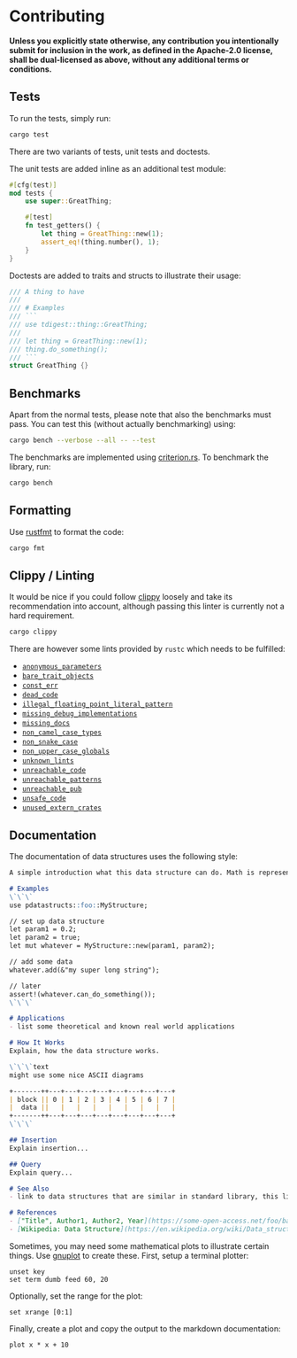 # Contributing

**Unless you explicitly state otherwise, any contribution you intentionally submit for inclusion in the work, as
defined in the Apache-2.0 license, shall be dual-licensed as above, without any additional terms or conditions.**

## Tests
To run the tests, simply run:

```bash
cargo test
```

There are two variants of tests, unit tests and doctests.

The unit tests are added inline as an additional test module:

```rust
#[cfg(test)]
mod tests {
    use super::GreatThing;

    #[test]
    fn test_getters() {
        let thing = GreatThing::new(1);
        assert_eq!(thing.number(), 1);
    }
}
```

Doctests are added to traits and structs to illustrate their usage:

```rust
/// A thing to have
///
/// # Examples
/// ```
/// use tdigest::thing::GreatThing;
///
/// let thing = GreatThing::new(1);
/// thing.do_something();
/// ```
struct GreatThing {}
```

## Benchmarks
Apart from the normal tests, please note that also the benchmarks must pass. You can test this (without actually
benchmarking) using:

```bash
cargo bench --verbose --all -- --test
```

The benchmarks are implemented using [criterion.rs](https://github.com/bheisler/criterion.rs). To benchmark the library,
run:

```bash
cargo bench
```

## Formatting
Use [rustfmt](https://github.com/rust-lang/rustfmt) to format the code:

```bash
cargo fmt
```

## Clippy / Linting
It would be nice if you could follow [clippy](https://github.com/rust-lang/rust-clippy) loosely and take its
recommendation into account, although passing this linter is currently not a hard requirement.

```bash
cargo clippy
```

There are however some lints provided by `rustc` which needs to be fulfilled:

- [`anonymous_parameters`](https://doc.rust-lang.org/rustc/lints/listing/allowed-by-default.html#anonymous-parameters)
- [`bare_trait_objects`](https://doc.rust-lang.org/rustc/lints/listing/allowed-by-default.html#bare-trait-object)
- [`const_err`](https://doc.rust-lang.org/rustc/lints/listing/warn-by-default.html#const-err)
- [`dead_code`](https://doc.rust-lang.org/rustc/lints/listing/warn-by-default.html#dead-code)
- [`illegal_floating_point_literal_pattern`](https://doc.rust-lang.org/rustc/lints/listing/warn-by-default.html#illegal-floating-point-literal-pattern)
- [`missing_debug_implementations`](https://doc.rust-lang.org/rustc/lints/listing/allowed-by-default.html#missing-debug-implementations)
- [`missing_docs`](https://doc.rust-lang.org/rustc/lints/listing/allowed-by-default.html#missing-docs)
- [`non_camel_case_types`](https://doc.rust-lang.org/rustc/lints/listing/warn-by-default.html#non-camel-case-types)
- [`non_snake_case`](https://doc.rust-lang.org/rustc/lints/listing/warn-by-default.html#non-snake-case)
- [`non_upper_case_globals`](https://doc.rust-lang.org/rustc/lints/listing/warn-by-default.html#non-upper-case-globals)
- [`unknown_lints`](https://doc.rust-lang.org/rustc/lints/listing/warn-by-default.html#unknown-lints)
- [`unreachable_code`](https://doc.rust-lang.org/rustc/lints/listing/warn-by-default.html#unreachable-code)
- [`unreachable_patterns`](https://doc.rust-lang.org/rustc/lints/listing/warn-by-default.html#unreachable-patterns)
- [`unreachable_pub`](https://doc.rust-lang.org/rustc/lints/listing/allowed-by-default.html#unreachable-pub)
- [`unsafe_code`](https://doc.rust-lang.org/rustc/lints/listing/allowed-by-default.html#unsafe-code)
- [`unused_extern_crates`](https://doc.rust-lang.org/rustc/lints/listing/allowed-by-default.html#unused-extern-crates)

## Documentation
The documentation of data structures uses the following style:

```markdown
A simple introduction what this data structure can do. Math is represented as code (`x = a + b`).

# Examples
\`\`\`
use pdatastructs::foo::MyStructure;

// set up data structure
let param1 = 0.2;
let param2 = true;
let mut whatever = MyStructure::new(param1, param2);

// add some data
whatever.add(&"my super long string");

// later
assert!(whatever.can_do_something());
\`\`\`

# Applications
- list some theoretical and known real world applications

# How It Works
Explain, how the data structure works.

\`\`\`text
might use some nice ASCII diagrams

+-------++---+---+---+---+---+---+---+---+
| block || 0 | 1 | 2 | 3 | 4 | 5 | 6 | 7 |
|  data ||   |   |   |   |   |   |   |   |
+-------++---+---+---+---+---+---+---+---+
\`\`\`

## Insertion
Explain insertion...

## Query
Explain query...

# See Also
- link to data structures that are similar in standard library, this library, 3rd-party libs

# References
- ["Title", Author1, Author2, Year](https://some-open-access.net/foo/bar)
- [Wikipedia: Data Structure](https://en.wikipedia.org/wiki/Data_structure)
```

Sometimes, you may need some mathematical plots to illustrate certain things. Use [gnuplot](http://www.gnuplot.info/) to
create these. First, setup a terminal plotter:

```text
unset key
set term dumb feed 60, 20
```

Optionally, set the range for the plot:

```text
set xrange [0:1]
```

Finally, create a plot and copy the output to the markdown documentation:

```text
plot x * x + 10
```
